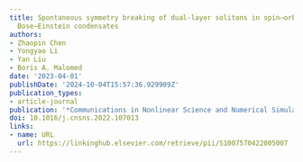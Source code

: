 ```yaml
---
title: Spontaneous symmetry breaking of dual-layer solitons in spin–orbit-coupled
  Bose–Einstein condensates
authors:
- Zhaopin Chen
- Yongyao Li
- Yan Liu
- Boris A. Malomed
date: '2023-04-01'
publishDate: '2024-10-04T15:57:36.929909Z'
publication_types:
- article-journal
publication: '*Communications in Nonlinear Science and Numerical Simulation*'
doi: 10.1016/j.cnsns.2022.107013
links:
- name: URL
  url: https://linkinghub.elsevier.com/retrieve/pii/S1007570422005007
---
```

